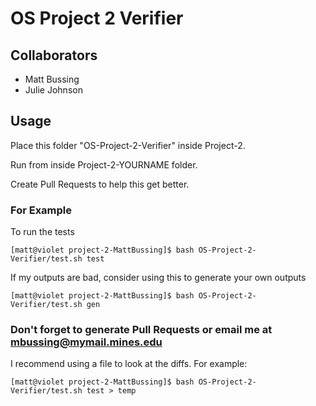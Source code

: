 # OS Project 2 Verifier

## Collaborators

- Matt Bussing
- Julie Johnson

## Usage

Place this folder "OS-Project-2-Verifier" inside Project-2.

Run from inside Project-2-YOURNAME folder.

Create Pull Requests to help this get better.

### For Example

To run the tests

`[matt@violet project-2-MattBussing]$ bash OS-Project-2-Verifier/test.sh test`

If my outputs are bad, consider using this to generate your own outputs

`[matt@violet project-2-MattBussing]$ bash OS-Project-2-Verifier/test.sh gen`

### Don't forget to generate Pull Requests or email me at mbussing@mymail.mines.edu

I recommend using a file to look at the diffs. For example:

`[matt@violet project-2-MattBussing]$ bash OS-Project-2-Verifier/test.sh test > temp`
